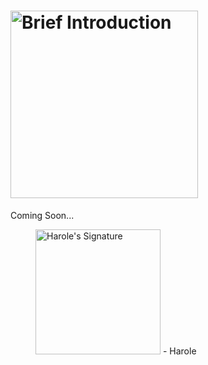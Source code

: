 # <a href="#"><img alt="Brief Introduction" title="Brief Introduction" width="300" src="https://user-images.githubusercontent.com/47141290/194546977-211b74c5-2812-4f8f-bae4-7b54fc039c64.svg"></a>
Coming Soon...


<figure title="Harole's Signature">
<img alt="Harole's Signature" title="Harole's Signature" width="200" src="https://user-images.githubusercontent.com/47141290/194127671-1d720896-257f-4ee0-b13e-d086d6909b26.svg">
<span>- Harole</span>
</figure>
